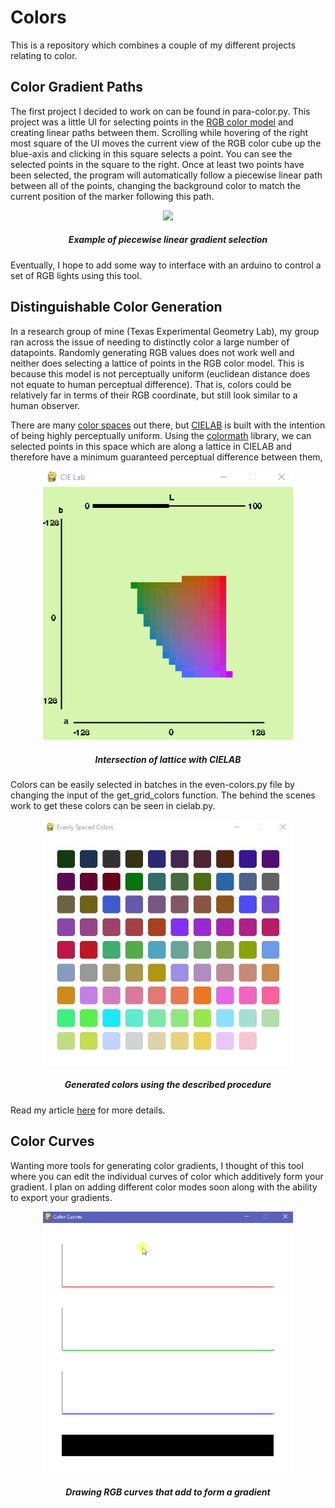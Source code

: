 # Colors
This is a repository which combines a couple of my different projects relating to color.

## Color Gradient Paths
The first project I decided to work on can be found in para-color.py. This project was a little UI for selecting points in the <a href='https://en.wikipedia.org/wiki/RGB_color_model'>RGB color model</a> and
creating linear paths between them. Scrolling while hovering of the right most square of the UI moves the current view of the RGB color cube up the
blue-axis and clicking in this square selects a point. You can see the selected points in the square to the right. Once at least two points have been
selected, the program will automatically follow a piecewise linear path between all of the points, changing the background color to match the current
position of the marker following this path.

<p align='center'>
  <img src='imgs/para-color-example.gif' width='500'>
  <h5 align = 'center'>Example of piecewise linear gradient selection</h5>
</p>

Eventually, I hope to add some way to interface with an arduino to control a set of RGB lights using this tool.

## Distinguishable Color Generation
In a research group of mine (Texas Experimental Geometry Lab), my group ran across the issue of needing to distinctly color a large number of datapoints.
Randomly generating RGB values does not work well and neither does selecting a lattice of points in the RGB color model. This is because this model is not
perceptually uniform (euclidean distance does not equate to human perceptual difference). That is, colors could be relatively far in terms of their RGB 
coordinate, but still look similar to a human observer.

There are many <a href='https://en.wikipedia.org/wiki/Color_space'>color spaces</a> out there, but <a href='https://en.wikipedia.org/wiki/CIELAB_color_space'>CIELAB</a> is built with the intention of being highly perceptually uniform. Using the <a href='https://python-colormath.readthedocs.io/en/latest/'>colormath</a> library, we can selected points in this space which are along a lattice in CIELAB and therefore have a minimum guaranteed perceptual difference between them,
<p align='center'>
  <img src='imgs/cielab.gif' width='400'>
  <h5 align = 'center'>Intersection of lattice with CIELAB</h5>
</p>

Colors can be easily selected in batches in the even-colors.py file by changing the input of the get_grid_colors function. The behind the scenes work to get these colors can be seen in cielab.py.

<p align='center'>
  <img src='imgs/even-colors.JPG' width='400'>
  <h5 align = 'center'>Generated colors using the described procedure</h5>
</p>

Read my article <a href='https://capsncrunch.github.io/articles/color_spaces_and_even_color_spacing.html'>here</a> for more details.

## Color Curves
Wanting more tools for generating color gradients, I thought of this tool where you can edit the individual curves of color which additively form your gradient. I plan on adding different color modes soon along with the ability to export your gradients.

<p align='center'>
  <img src='imgs/color-curves.gif' width='400'>
  <h5 align = 'center'>Drawing RGB curves that add to form a gradient</h5>
</p>

